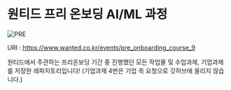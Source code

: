 # 원티드 프리 온보딩 AI/ML 과정

![PRE](https://user-images.githubusercontent.com/60643348/159451532-0eb09922-18bc-42eb-85b0-d71752fbe79a.png)

URI : https://www.wanted.co.kr/events/pre_onboarding_course_9

원티드에서 주관하는 프리온보딩 기간 중 진행했던 모든 작업물 및 수업과제, 기업과제를 저장한 레파지토리입니다!
(기업과제 4번은 기업 측 요청으로 깃허브에 올리지 않습니다.)
